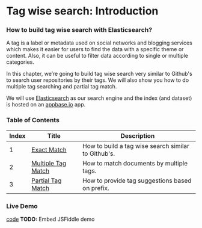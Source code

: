 # Tag wise search: Introduction

### How to build tag wise search with Elasticsearch?

A tag is a label or metadata used on social networks and blogging services which makes it easier for users to find the data with a specific theme or content. Also, it can be useful to filter data according to single or multiple categories.

In this chapter, we’re going to build tag wise search very similar to Github's to search user repositories by their tags. We will also show you how to do multiple tag searching and partial tag match.

We will use [Elasticsearch](https://www.elastic.co/products/elasticsearch) as our search engine and the index (and dataset) is hosted on an [appbase.io](https://appbase.io) app.

### Table of Contents

| Index     | Title    | Description |
| ---------- | ---------- |---------|
| 1       | [Exact Match](https://appbaseio.gitbooks.io/esc/content/tagwise-search/exact-match.html) | How to build a tag wise search similar to Github's. |
| 2       | [Multiple Tag Match](https://appbaseio.gitbooks.io/esc/content/tagwise-search/exact-match.html) | How to match documents by multiple tags.
| 3       | [Partial Tag Match](https://appbaseio.gitbooks.io/esc/content/tagwise-search/partial-tag-match-tbh.html) | How to provide tag suggestions based on prefix. |

### Live Demo
<script async src="//jsfiddle.net/1b8tcxs4/3/embed/"></script>
[code](https://jsfiddle.net/1b8tcxs4/3/)
**TODO:** Embed JSFiddle demo
